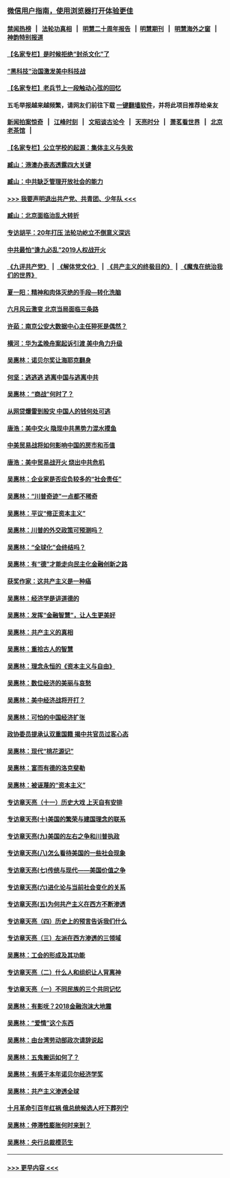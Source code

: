 ### [微信用户指南，使用浏览器打开体验更佳](https://github.com/gfw-breaker/banned-news1/blob/master/indexes/wechat-guide.md?t=0)
#### [禁闻热榜](热点新闻.md?t=0)  &nbsp;&nbsp;|&nbsp;&nbsp; [法轮功真相](https://github.com/gfw-breaker/truth/blob/master/README.md?t=0) &nbsp;&nbsp;|&nbsp;&nbsp; [明慧二十周年报告](https://github.com/gfw-breaker/mh-reports/blob/master/README.md?t=0) &nbsp;&nbsp;|&nbsp;&nbsp;[明慧期刊](https://github.com/gfw-breaker/mh-qikan) &nbsp;&nbsp;|&nbsp;&nbsp; [明慧海外之窗](https://github.com/gfw-breaker/mh-news/blob/master/README.md?t=0) &nbsp;&nbsp;|&nbsp;&nbsp; [神韵特别报道](https://github.com/gfw-breaker/mh-news/blob/master/shenyun.md?t=0)
#### [【名家专栏】是时候拒绝“封杀文化”了](../pages/nsc423/n11814093.md?t=02122222) 
#### [“黑科技”治国激发美中科技战](../pages/nsc423/n11638056.md?t=02122222) 
#### [【名家专栏】老兵节上一段触动心弦的回忆](../pages/nsc423/n11646016.md?t=02122222) 
#### 五毛举报越来越频繁，请网友们前往下载 [一键翻墙软件](https://github.com/gfw-breaker/ssr-accounts)，并将此项目推荐给亲友
#### [新闻拍案惊奇](https://github.com/gfw-breaker/banned-news1/blob/master/pages/link4.md) &nbsp;&nbsp;|&nbsp;&nbsp; [江峰时刻](https://github.com/gfw-breaker/banned-news1/blob/master/pages/link4.md) &nbsp;&nbsp;|&nbsp;&nbsp; [文昭谈古论今](https://github.com/gfw-breaker/banned-news1/blob/master/pages/link4.md) &nbsp;&nbsp;|&nbsp;&nbsp; [天亮时分](https://github.com/gfw-breaker/banned-news1/blob/master/pages/link4.md) &nbsp;&nbsp;|&nbsp;&nbsp; [萧茗看世界](https://github.com/gfw-breaker/banned-news1/blob/master/pages/link4.md) &nbsp;&nbsp;|&nbsp;&nbsp; [北京老茶馆](https://github.com/gfw-breaker/banned-news1/blob/master/pages/link4.md) &nbsp;&nbsp;|&nbsp;&nbsp; 
#### [【名家专栏】公立学校的起源：集体主义与失败](../pages/nsc423/n11601833.md?t=02122222) 
#### [臧山：港澳办表态透露四大关键](../pages/nsc423/n11421628.md?t=02122222) 
#### [臧山：中共缺乏管理开放社会的能力](../pages/nsc423/n11407457.md?t=02122222) 
#### [>>> 我要声明退出共产党、共青团、少年队 <<<](https://github.com/begood0513/goodnews/blob/master/quit/letter.md) 
#### [臧山：北京面临治乱大转折](../pages/nsc423/n11406895.md?t=02122222) 
#### [专访胡平：20年打压 法轮功屹立不倒意义深远](../pages/nsc423/n11398800.md?t=02122222) 
#### [中共最怕“逢九必乱”2019人权战开火](../pages/nsc423/n11385248.md?t=02122222) 
#### [《九评共产党》](https://github.com/begood0513/9ping.md/blob/master/README.md) &nbsp;|&nbsp; [《解体党文化》](../../../../jtdwh.md/blob/master/README.md)  &nbsp;|&nbsp; [《共产主义的终极目的》](../../../../gczydzjmd.md/blob/master/README.md) &nbsp;|&nbsp; [《魔鬼在统治我们的世界》](../../../../mgztzwmdsj.md/blob/master/README.md) 
#### [夏一阳：精神和肉体灭绝的手段—转化洗脑](../pages/nsc423/n11368250.md?t=02122222) 
#### [六月风云激变 北京当局面临三条路](../pages/nsc423/n11313668.md?t=02122222) 
#### [许茹：南京公安大数据中心主任猝死是偶然？](../pages/nsc423/n11064744.md?t=02122222) 
#### [横河：华为孟晚舟案起诉引渡 美中角力升级](../pages/nsc423/n11027230.md?t=02122222) 
#### [吴惠林：诺贝尔奖让海耶克翻身](../pages/nsc423/n10890049.md?t=02122222) 
#### [何坚：逃逃逃 逃离中国与逃离中共](../pages/nsc423/n10592891.md?t=02122222) 
#### [吴惠林：“商战”何时了？](../pages/nsc423/n10573558.md?t=02122222) 
#### [从网贷爆雷到股灾 中国人的钱何处可逃](../pages/nsc423/n10572800.md?t=02122222) 
#### [唐浩：美中交火 隐现中共黑势力混水摸鱼](../pages/nsc423/n10544040.md?t=02122222) 
#### [中美贸易战将如何影响中国的房市和币值](../pages/nsc423/n10543697.md?t=02122222) 
#### [唐浩：美中贸易战开火 烧出中共危机](../pages/nsc423/n10540126.md?t=02122222) 
#### [吴惠林：企业家是否应负较多的“社会责任”](../pages/nsc423/n10535022.md?t=02122222) 
#### [吴惠林：“川普奇迹”一点都不稀奇](../pages/nsc423/n10512808.md?t=02122222) 
#### [吴惠林：平议“修正资本主义”](../pages/nsc423/n10495724.md?t=02122222) 
#### [吴惠林：川普的外交政策可预测吗？](../pages/nsc423/n10462387.md?t=02122222) 
#### [吴惠林：“全球化”会终结吗？](../pages/nsc423/n10452838.md?t=02122222) 
#### [吴惠林：有“德”才能走向民主化金融创新之路](../pages/nsc423/n10432292.md?t=02122222) 
#### [获奖作家：这共产主义是一种癌](../pages/nsc423/n10431541.md?t=02122222) 
#### [吴惠林：经济学是讲道德的](../pages/nsc423/n10398014.md?t=02122222) 
#### [吴惠林：发挥“金融智慧”，让人生更美好](../pages/nsc423/n10375019.md?t=02122222) 
#### [吴惠林：共产主义的真相](../pages/nsc423/n10351394.md?t=02122222) 
#### [吴惠林：重拾古人的智慧](../pages/nsc423/n10337691.md?t=02122222) 
#### [吴惠林：理念永恒的《资本主义与自由》](../pages/nsc423/n10316274.md?t=02122222) 
#### [吴惠林：数位经济的美丽与哀愁](../pages/nsc423/n10292946.md?t=02122222) 
#### [吴惠林：美中经济战将开打？](../pages/nsc423/n10258825.md?t=02122222) 
#### [吴惠林：可怕的中国经济扩张](../pages/nsc423/n10219147.md?t=02122222) 
#### [政协委员提承认双重国籍 揭中共官员过客心态](../pages/nsc423/n10208809.md?t=02122222) 
#### [吴惠林：现代“桃花源记”](../pages/nsc423/n10185234.md?t=02122222) 
#### [吴惠林：富而有德的洛克斐勒](../pages/nsc423/n10142264.md?t=02122222) 
#### [吴惠林：被诬蔑的“资本主义”](../pages/nsc423/n10124816.md?t=02122222) 
#### [专访章天亮（十一）历史大戏 上天自有安排](../pages/nsc423/n10094905.md?t=02122222) 
#### [专访章天亮(十)美国的繁荣与建国理念的联系](../pages/nsc423/n10094899.md?t=02122222) 
#### [专访章天亮(九)美国的左右之争和川普执政](../pages/nsc423/n10094889.md?t=02122222) 
#### [专访章天亮(八)怎么看待美国的一些社会现象](../pages/nsc423/n10094857.md?t=02122222) 
#### [专访章天亮(七)传统与现代——美国价值之争](../pages/nsc423/n10093140.md?t=02122222) 
#### [专访章天亮(六)进化论与当前社会变化的关系](../pages/nsc423/n10092036.md?t=02122222) 
#### [专访章天亮(五)为何共产主义在西方不断渗透](../pages/nsc423/n10083620.md?t=02122222) 
#### [专访章天亮（四）历史上的预言告诉我们什么](../pages/nsc423/n10083606.md?t=02122222) 
#### [专访章天亮（三）左派在西方渗透的三领域](../pages/nsc423/n10081115.md?t=02122222) 
#### [吴惠林：工会的形成及其功能](../pages/nsc423/n10080633.md?t=02122222) 
#### [专访章天亮（二）什么人和组织让人背离神](../pages/nsc423/n10076637.md?t=02122222) 
#### [专访章天亮（一）不同民族的三个共同记忆](../pages/nsc423/n10074188.md?t=02122222) 
#### [吴惠林：有影呒？2018金融泡沫大地震](../pages/nsc423/n10040534.md?t=02122222) 
#### [吴惠林：“爱情”这个东西](../pages/nsc423/n10019423.md?t=02122222) 
#### [吴惠林：由台湾劳动部政次请辞说起](../pages/nsc423/n9979679.md?t=02122222) 
#### [吴惠林：五鬼搬运如何了？](../pages/nsc423/n9925338.md?t=02122222) 
#### [吴惠林：有感于本年诺贝尔经济学奖](../pages/nsc423/n9871883.md?t=02122222) 
#### [吴惠林：共产主义渗透全球](../pages/nsc423/n9812748.md?t=02122222) 
#### [十月革命引百年红祸 俄总统候选人吁下葬列宁](../pages/nsc423/n9810182.md?t=02122222) 
#### [吴惠林：停滞性膨胀何时来到？](../pages/nsc423/n9764136.md?t=02122222) 
#### [吴惠林：央行总裁模范生](../pages/nsc423/n9728134.md?t=02122222) 

----
#### [ >>> 更早内容 <<< ](../indexes/nsc423-earlier.md)
